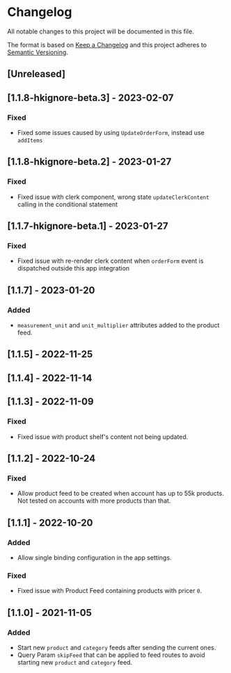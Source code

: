 # Changelog

All notable changes to this project will be documented in this file.

The format is based on [Keep a Changelog](http://keepachangelog.com/en/1.0.0/)
and this project adheres to [Semantic Versioning](http://semver.org/spec/v2.0.0.html).

## [Unreleased]

## [1.1.8-hkignore-beta.3] - 2023-02-07

### Fixed

- Fixed some issues caused by using `UpdateOrderForm`, instead use `addItems`

## [1.1.8-hkignore-beta.2] - 2023-01-27

### Fixed

- Fixed issue with clerk component, wrong state `updateClerkContent` calling in the conditional statement

## [1.1.7-hkignore-beta.1] - 2023-01-27

### Fixed

- Fixed issue with re-render clerk content when `orderForm` event is dispatched outside this app integration

## [1.1.7] - 2023-01-20

### Added

- `measurement_unit` and `unit_multiplier` attributes added to the product feed.

## [1.1.5] - 2022-11-25

## [1.1.4] - 2022-11-14

## [1.1.3] - 2022-11-09

### Fixed

- Fixed issue with product shelf's content not being updated.

## [1.1.2] - 2022-10-24

### Fixed

- Allow product feed to be created when account has up to 55k products. Not tested on accounts with more products than that.

## [1.1.1] - 2022-10-20

### Added

- Allow single binding configuration in the app settings.

### Fixed

- Fixed issue with Product Feed containing products with pricer `0`.

## [1.1.0] - 2021-11-05

### Added

- Start new `product` and `category` feeds after sending the current ones.
- Query Param `skipFeed` that can be applied to feed routes to avoid starting new `product` and `category` feed.
